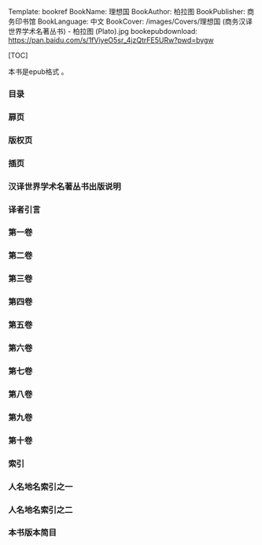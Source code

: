 Template: bookref
BookName: 理想国
BookAuthor: 柏拉图
BookPublisher: 商务印书馆
BookLanguage: 中文
BookCover: /images/Covers/理想国 (商务汉译世界学术名著丛书) - 柏拉图 (Plato).jpg
bookepubdownload: https://pan.baidu.com/s/1fViyeO5sr_4jzQtrFE5URw?pwd=bygw 



[TOC]

本书是epub格式 。


### 目录
### 扉页
### 版权页
### 插页
### 汉译世界学术名著丛书出版说明
### 译者引言
### 第一卷
### 第二卷
### 第三卷
### 第四卷
### 第五卷
### 第六卷
### 第七卷
### 第八卷
### 第九卷
### 第十卷
### 索引
### 人名地名索引之一
### 人名地名索引之二
### 本书版本简目